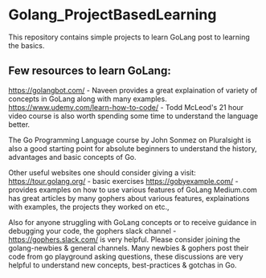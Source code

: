 # Golang_ProjectBasedLearning
This repository contains simple projects to learn GoLang post to learning the basics.

## Few resources to learn GoLang:

https://golangbot.com/ - Naveen provides a great explaination of variety of concepts in GoLang along with many examples.
https://www.udemy.com/learn-how-to-code/ - Todd McLeod's 21 hour video course is also worth spending some time to understand the language better.

The Go Programming Language course by John Sonmez on Pluralsight is also a good starting point for absolute beginners to understand the history, advantages and basic concepts of Go.

Other useful websites one should consider giving a visit:
https://tour.golang.org/ - basic exercises
https://gobyexample.com/ - provides examples on how to use various features of GoLang
Medium.com has great articles by many gophers about various features, explainations with examples, the projects they worked on etc.,

Also for anyone struggling with GoLang concepts or to receive guidance in debugging your code, the gophers slack channel - https://gophers.slack.com/ is very helpful. Please consider joining the golang-newbies & general channels.
Many newbies & gophers post their code from go playground asking questions, these discussions are very helpful to understand new concepts, best-practices & gotchas in Go.
